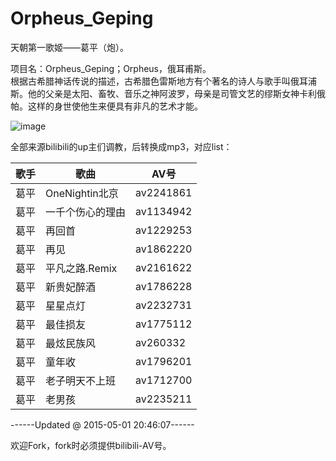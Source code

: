 # Orpheus_Geping
天朝第一歌姬——葛平（炮）。

项目名：Orpheus_Geping；Orpheus，俄耳甫斯。   
根据古希腊神话传说的描述，古希腊色雷斯地方有个著名的诗人与歌手叫俄耳浦斯。他的父亲是太阳、畜牧、音乐之神阿波罗，母亲是司管文艺的缪斯女神卡利俄帕。这样的身世使他生来便具有非凡的艺术才能。

![image](https://camo.githubusercontent.com/2de818cadbad73e6c06b81b37fadc258b72d67d4/687474703a2f2f696d67352e646f7562616e2e636f6d2f766965772f7374617475732f7261772f7075626c69632f3437343334643134613834343335382e6a7067)

全部来源bilibili的up主们调教，后转换成mp3，对应list：

歌手|歌曲|AV号
---|---|---
葛平|OneNightin北京|av2241861
葛平|一千个伤心的理由|av1134942
葛平|再回首|av1229253
葛平|再见|av1862220
葛平|平凡之路.Remix|av2161622
葛平|新贵妃醉酒|av1786228
葛平|星星点灯|av2232731
葛平|最佳损友|av1775112
葛平|最炫民族风|av260332
葛平|童年收|av1796201
葛平|老子明天不上班|av1712700
葛平|老男孩|av2235211

------Updated @ 2015-05-01 20:46:07------

欢迎Fork，fork时必须提供bilibili-AV号。
